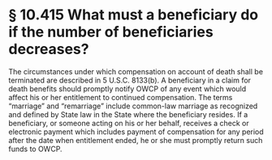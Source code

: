 # § 10.415   What must a beneficiary do if the number of beneficiaries decreases?

The circumstances under which compensation on account of death shall be terminated are described in 5 U.S.C. 8133(b). A beneficiary in a claim for death benefits should promptly notify OWCP of any event which would affect his or her entitlement to continued compensation. The terms “marriage” and “remarriage” include common-law marriage as recognized and defined by State law in the State where the beneficiary resides. If a beneficiary, or someone acting on his or her behalf, receives a check or electronic payment which includes payment of compensation for any period after the date when entitlement ended, he or she must promptly return such funds to OWCP.




